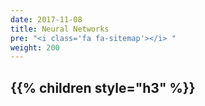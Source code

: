 ```yaml
---
date: 2017-11-08
title: Neural Networks
pre: "<i class='fa fa-sitemap'></i> "
weight: 200
---
```


{{% children style="h3" %}}
-----------------
